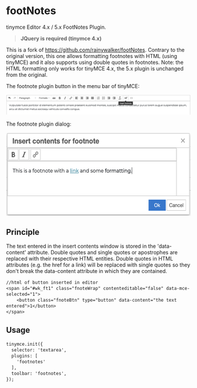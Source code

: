 # footNotes
tinymce Editor 4.x / 5.x FootNotes Plugin.
> **JQuery is required (tinymce 4.x)**

This is a fork of https://github.com/rainywalker/footNotes. Contrary to the original version, this one allows formatting footnotes with HTML (using tinyMCE) and it also supports using double quotes in footnotes. Note: the HTML formatting only works for tinyMCE 4.x, the 5.x plugin is unchanged from the original.

The footnote plugin button in the menu bar of tinyMCE:

<img src="screenshot_menu.png" />

The footnote plugin dialog:

<img src="screenshot_dialog.png" height="228" />

## Principle

The text entered in the insert contents window is stored in the 'data-content' attribute. Double quotes and single quotes or apostrophes are replaced with their respective HTML entities. Double quotes in HTML attributes (e.g. the href for a link) will be replaced with single quotes so they don't break the data-content attribute in which they are contained.

````
//html of button inserted in editor
<span id="#wk_ft1" class="fnoteWrap" contenteditable="false" data-mce-selected="1">
    <button class="fnoteBtn" type="button" data-content="the text entered">1</button>
</span>
````

## Usage
````
tinymce.init({
  selector: 'textarea',
  plugins: [
    'footnotes'
  ],
  toolbar: 'footnotes',
});
````

